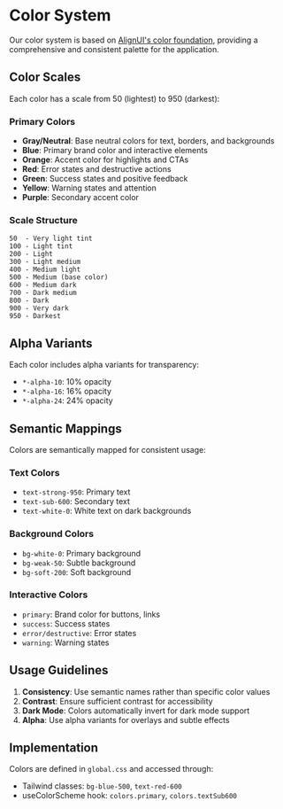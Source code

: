 # Color System

Our color system is based on [AlignUI's color foundation](https://alignui.com/docs/foundation/color), providing a comprehensive and consistent palette for the application.

## Color Scales

Each color has a scale from 50 (lightest) to 950 (darkest):

### Primary Colors
- **Gray/Neutral**: Base neutral colors for text, borders, and backgrounds
- **Blue**: Primary brand color and interactive elements
- **Orange**: Accent color for highlights and CTAs
- **Red**: Error states and destructive actions
- **Green**: Success states and positive feedback
- **Yellow**: Warning states and attention
- **Purple**: Secondary accent color

### Scale Structure
```
50  - Very light tint
100 - Light tint
200 - Light
300 - Light medium
400 - Medium light
500 - Medium (base color)
600 - Medium dark
700 - Dark medium
800 - Dark
900 - Very dark
950 - Darkest
```

## Alpha Variants

Each color includes alpha variants for transparency:
- `*-alpha-10`: 10% opacity
- `*-alpha-16`: 16% opacity  
- `*-alpha-24`: 24% opacity

## Semantic Mappings

Colors are semantically mapped for consistent usage:

### Text Colors
- `text-strong-950`: Primary text
- `text-sub-600`: Secondary text
- `text-white-0`: White text on dark backgrounds

### Background Colors
- `bg-white-0`: Primary background
- `bg-weak-50`: Subtle background
- `bg-soft-200`: Soft background

### Interactive Colors
- `primary`: Brand color for buttons, links
- `success`: Success states
- `error/destructive`: Error states
- `warning`: Warning states

## Usage Guidelines

1. **Consistency**: Use semantic names rather than specific color values
2. **Contrast**: Ensure sufficient contrast for accessibility
3. **Dark Mode**: Colors automatically invert for dark mode support
4. **Alpha**: Use alpha variants for overlays and subtle effects

## Implementation

Colors are defined in `global.css` and accessed through:
- Tailwind classes: `bg-blue-500`, `text-red-600`
- useColorScheme hook: `colors.primary`, `colors.textSub600`
